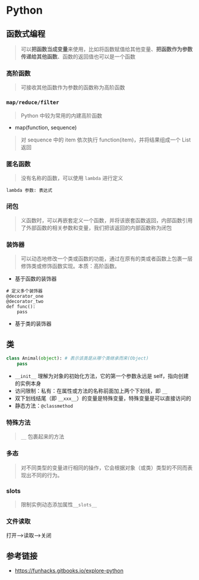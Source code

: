 # Python
## 函数式编程
> 可以**把函数当成变量**来使用，比如将函数赋值给其他变量、**把函数作为参数传递给其他函数**、函数的返回值也可以是一个函数
### 高阶函数
> 可接收其他函数作为参数的函数称为高阶函数
### `map/reduce/filter`
>  Python 中较为常用的内建高阶函数
- map(function, sequence)
> 对 sequence 中的 item 依次执行 function(item)，并将结果组成一个 List 返回

### 匿名函数
> 没有名称的函数，可以使用 `lambda` 进行定义
```text
lambda 参数: 表达式
```
### 闭包
> 义函数时，可以再嵌套定义一个函数，并将该嵌套函数返回，内部函数引用了外部函数的相关参数和变量，我们把该返回的内部函数称为闭包

### 装饰器
> 可以动态地修改一个类或函数的功能，通过在原有的类或者函数上包裹一层修饰类或修饰函数实现。本质：高阶函数。
- 基于函数的装饰器
```text
# 定义多个装饰器
@decorator_one
@decorator_two
def func():
    pass
```
- 基于类的装饰器
## 类
```python  
class Animal(object): # 表示该类是从哪个类继承而来(Object)
    pass
```
- `__init__` 理解为对象的初始化方法，它的第一个参数永远是 self，指向创建的实例本身
- 访问限制：私有：在属性或方法的名称前面加上两个下划线，即 `__`
- 双下划线结尾（即 `__xxx__`）的变量是特殊变量，特殊变量是可以直接访问的
- 静态方法：`@classmethod`
### 特殊方法
>  `__` 包裹起来的方法
### 多态
> 对不同类型的变量进行相同的操作，它会根据对象（或类）类型的不同而表现出不同的行为。
### slots
> 限制实例动态添加属性`__slots__ `
### 文件读取
打开-->读取-->关闭
## 参考链接
- https://funhacks.gitbooks.io/explore-python